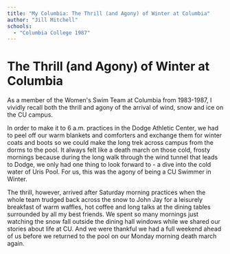 ```yaml
---
title: "My Columbia: The Thrill (and Agony) of Winter at Columbia"
author: "Jill Mitchell"
schools:
  - "Columbia College 1987"
---
```


# The Thrill (and Agony) of Winter at Columbia

As a member of the Women's Swim Team at Columbia from 1983-1987, I vividly recall both the thrill and agony of the arrival of wind, snow and ice on the CU campus.

In order to make it to 6 a.m. practices in the Dodge Athletic Center, we had to peel off our warm blankets and comforters and exchange them for winter coats and boots so we could make the long trek across campus from the dorms to the pool.  It always felt like a death march on those cold, frosty mornings because during the long walk through the wind tunnel that leads to Dodge, we only had one thing to look forward to - a dive into the cold water of Uris Pool.  For us, this was the agony of being a CU Swimmer in Winter.

The thrill, however, arrived after Saturday morning practices when the whole team trudged back across the snow to John Jay for a leisurely breakfast of warm waffles, hot coffee and long talks at the dining tables surrounded by all my best friends.  We spent so many mornings just watching the snow fall outside the dining hall windows while we shared our stories about life at CU.  And we were thankful we had a full weekend ahead of us before we returned to the pool on our Monday morning death march again.
